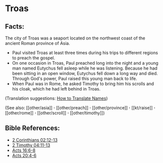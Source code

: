 # Troas #

## Facts: ##

The city of Troas was a seaport located on the northwest coast of the ancient Roman province of Asia.

* Paul visited Troas at least three times during his trips to different regions to preach the gospel.
* On one occasion in Troas, Paul preached long into the night and a young man named Eutychus fell asleep while he was listening. Because he had been sitting in an open window, Eutychus fell down a long way and died. Through God's power, Paul raised this young man back to life.
* When Paul was in Rome, he asked Timothy to bring him his scrolls and his cloak, which he had left behind in Troas.

(Translation suggestions: [How to Translate Names](en/ta-vol1/translate/man/translate-names))

(See also: [[other/asia]] **·** [[other/preach]] **·** [[other/province]] **·** [[kt/raise]] **·** [[other/rome]] **·** [[other/scroll]] **·** [[other/timothy]])

## Bible References: ##

* [2 Corinthians 02:12-13](en/tn/2co/help/02/12)
* [2 Timothy 04:11-13](en/tn/2ti/help/04/11)
* [Acts 16:6-8](en/tn/act/help/16/06)
* [Acts 20:4-6](en/tn/act/help/20/04)